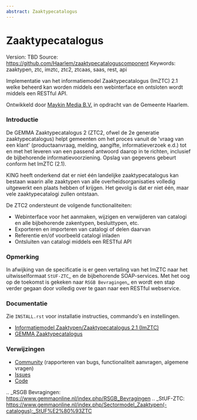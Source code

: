 ```yaml
---
abstract: Zaaktypecatalogus
---
```


# Zaaktypecatalogus

Version: TBD
Source: https://github.com/Haarlem/zaaktypecataloguscomponent
Keywords: zaaktypen, ztc, imztc, ztc2, ztcaas, saas, rest, api

Implementatie van het informatiemodel Zaaktypecatalogus (ImZTC) 2.1 welke
beheerd kan worden middels een webinterface en ontsloten wordt middels een 
RESTful API.

Ontwikkeld door [Maykin Media B.V.](https://www.maykinmedia.nl) in opdracht
van de Gemeente Haarlem.

### Introductie

De GEMMA Zaaktypecatalogus 2 (ZTC2, ofwel de 2e generatie zaaktypecatalogus) 
helpt gemeenten om het proces vanuit de 'vraag van een klant' (productaanvraag,
melding, aangifte, informatieverzoek e.d.) tot en met het leveren van een 
passend antwoord daarop in te richten, inclusief de bijbehorende 
informatievoorziening. Opslag van gegevens gebeurt conform het ImZTC (2.1).

KING heeft onderkend dat er niet één landelijke zaaktypecatalogus kan bestaan 
waarin alle zaaktypen van alle overheidsorganisaties volledig uitgewerkt een 
plaats hebben of krijgen. Het gevolg is dat er niet één, maar vele 
zaaktypecatalogi zullen ontstaan.

De ZTC2 ondersteunt de volgende functionaliteiten:

* Webinterface voor het aanmaken, wijzigen en verwijderen van catalogi en alle
  bijbehorende zakentypen, besluittypen, etc.
* Exporteren en importeren van catalogi of delen daarvan
* Referentie en/of voorbeeld catalogi inladen
* Ontsluiten van catalogi middels een RESTful API

### Opmerking

In afwijking van de specificatie is er geen vertaling van het ImZTC naar het 
uitwisselformaat `StUF-ZTC`_ en de bijbehorende SOAP-services. Met het oog op
de toekomst is gekeken naar `RSGB Bevragingen`_ en wordt een stap verder 
gegaan door volledig over te gaan naar een RESTful webservice.

### Documentatie

Zie ``INSTALL.rst`` voor installatie instructies, commando's en instellingen.

* [Informatiemodel Zaaktypen/Zaaktypecatalogus 2.1 (ImZTC)](http://www.gemmaonline.nl/index.php/Informatiemodel_Zaaktypen_(ImZTC))
* [GEMMA Zaaktypecatalogus](https://www.gemmaonline.nl/index.php/GEMMA_Zaaktypecatalogus)

### Verwijzingen

* [Community](https://discussie.kinggemeenten.nl/discussie/gemma/ztc)
  (rapporteren van bugs, functionaliteit aanvragen, algemene vragen)
* [Issues](https://github.com/Haarlem/zaakregistratiecomponent/issues)
* [Code](https://github.com/Haarlem/zaakregistratiecomponent)


.. _RSGB Bevragingen: https://www.gemmaonline.nl/index.php/RSGB_Bevragingen
.. _StUF-ZTC: https://www.gemmaonline.nl/index.php/Sectormodel_Zaaktypen(-catalogus):_StUF%E2%80%93ZTC